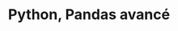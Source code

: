 ---
audience: Développeurs, ingénieurs et toute personne analysant les données avec des
  compétences de développement.
duration: 2j  -  14h00
id: PND
objectives:
- Maîtriser la librairie Pandas pour l’analyse de données
- Connaître les subtilités des groupbys
- Savoir manipuler les tables pivots et les tableaux croisés
- Acquérir des notions sur l’accélération des calculs avec Pandas
- Connaître les bonnes pratiques en Data Science
prerequisites: "Maîtrise de Python Vérifiez que vous avez les prérequis nécessaires\
  \ pour profiter pleinement de cette formation en faisant \r\n                  \
  \  ce test."
price: 990.0
program:
  parts:
  - items:
    - Rappels sur les notions de bases de Pandas.
    - Lecture de fichiers de données (csv, excel, SQL, parquet).
    - Description du jeu de données, et analyse statistique simple.
    - Implémenter des analyses et des visualisations différentes en fonction du type
      de données.
    - Gestion des données manquantes.
    - Manipulation de dates pour les Time Series.
    - Gestion des chaînes de caractères.
    - Mise en place des bonnes pratiques en Data Science.
    num: 1
    practice: Mise en place d’un environnement virtuel pour la Data Science, lecture
      d’un fichier csv et xls, brève analyse statistique et description des jeux de
      données.
    title: Tour d’horizon de la librairie Pandas
  - items:
    - 'Les groupbys pour appréhender les modalités dans les jeux de données. '
    - Groupby à simple indice avec les fonctions d’agrégations classiques.
    - Personnalisation des fonctions d’agrégations.
    - Groupby à multiples indices.
    - Différence entre les fonctions apply et transform.
    - Rappels sur les fonctions anonymes.
    num: 2
    practice: Sur 2 jeux de données économiques, mise en pratique du groupby et visualisation
      des données. Création d’un toy dataset et utilisation du groupby.
    title: Maîtriser les subtilités des  groupbys
  - items:
    - Fonctions d’agrégation et tables pivots.
    - Matrice de contingence.
    - Tableaux croisés.
    num: 3
    practice: Sur 2 jeux de données économiques, mise en pratique des tables pivots
      et tableaux croisés.
    title: Tables pivots et tableaux croisés
  - items:
    - Notions d’axes.
    - Concaténation.
    - Merge selon une ou plusieurs clés.
    - Jointure par rapport aux indices.
    num: 4
    practice: Sur 2 jeux de données économiques, mise en pratique des différents types
      de jointures.
    title: Jointure de tables
  - items:
    - Boucler sur les lignes et les colonnes.
    - Revenir aux basiques avec NumPy.
    - Exemples de multiprocessing avec la librairie Modin.
    - Exemples de multiprocessing avec la librairie Numba.
    num: 5
    practice: Sur un jeu de données volumineux, mise en pratique des différentes notions
      abordées lors du cours.
    title: Accélération du calcul avec Pandas
short: 'Vous avez découvert lors de vos apprentissages Python, Pandas : la bibliothèque
  pour l''analyse de données. Vous souhaitez être guidé, par un expert du domaine,
  pour approfondir l''exploration de cette librairie nécessaire à tous projets de
  data science, Cette formation est faite pour vous.'
title: 'Python, Pandas avancé'

---